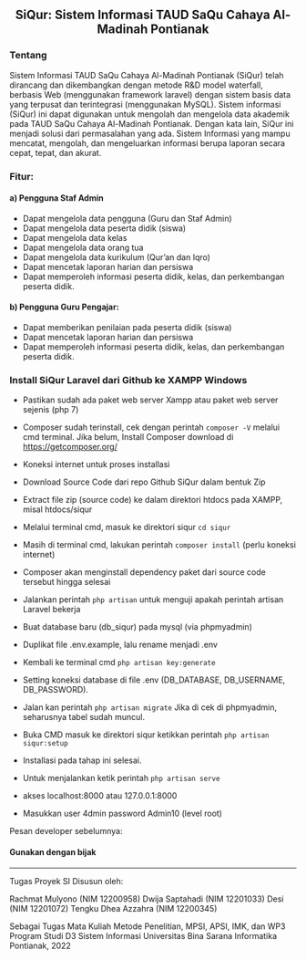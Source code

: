 <h2 align="center">SiQur: Sistem Informasi TAUD SaQu Cahaya Al-Madinah Pontianak</h2>

### Tentang
Sistem Informasi TAUD SaQu Cahaya Al-Madinah Pontianak (SiQur) telah dirancang dan dikembangkan dengan metode R&D model waterfall, berbasis Web (menggunakan framework laravel) dengan sistem basis data yang terpusat dan terintegrasi (menggunakan MySQL). Sistem informasi (SiQur) ini dapat digunakan untuk mengolah dan mengelola data akademik pada TAUD SaQu Cahaya Al-Madinah Pontianak. Dengan kata lain, SiQur ini menjadi solusi dari permasalahan yang ada. Sistem Informasi yang mampu mencatat, mengolah, dan mengeluarkan informasi berupa laporan secara cepat, tepat, dan akurat.

### Fitur:

#### a)	 Pengguna Staf Admin
-	Dapat mengelola data pengguna (Guru dan Staf Admin)
-	Dapat mengelola data peserta didik (siswa)
-	Dapat mengelola data kelas
-	Dapat mengelola data orang tua
-	Dapat mengelola data kurikulum (Qur’an dan Iqro) 
-	Dapat mencetak laporan harian dan persiswa
-	Dapat memperoleh informasi peserta didik, kelas, dan perkembangan peserta didik.

#### b)	Pengguna Guru Pengajar: 
-	Dapat memberikan penilaian pada peserta didik (siswa)
-	Dapat mencetak laporan harian dan persiswa
-	Dapat memperoleh informasi peserta didik, kelas, dan perkembangan peserta didik.


### Install SiQur Laravel dari Github ke XAMPP Windows

- Pastikan sudah ada paket web server Xampp atau paket web server sejenis (php 7)
- Composer sudah terinstall, cek dengan perintah `composer -V` melalui cmd terminal. Jika belum, Install Composer download di https://getcomposer.org/
- Koneksi internet untuk proses installasi

- Download Source Code dari repo Github SiQur dalam bentuk Zip 
- Extract file zip (source code) ke dalam direktori htdocs pada XAMPP, misal htdocs/siqur
- Melalui terminal cmd, masuk ke direktori siqur `cd siqur`
- Masih di terminal cmd, lakukan perintah `composer install` (perlu koneksi internet)
- Composer akan menginstall dependency paket dari source code tersebut hingga selesai
- Jalankan perintah `php artisan` untuk menguji apakah perintah artisan Laravel bekerja
- Buat database baru (db_siqur) pada mysql (via phpmyadmin)
- Duplikat file .env.example, lalu rename menjadi .env
- Kembali ke terminal cmd `php artisan key:generate`
- Setting koneksi database di file .env (DB_DATABASE, DB_USERNAME, DB_PASSWORD).
- Jalan kan perintah `php artisan migrate` Jika di cek di phpmyadmin, seharusnya tabel sudah muncul.
- Buka CMD masuk ke direktori siqur ketikkan perintah `php artisan siqur:setup`
- Installasi pada tahap ini selesai.
- Untuk menjalankan ketik perintah `php artisan serve`
- akses localhost:8000 atau 127.0.0.1:8000
- Masukkan user 4dmin password Admin10 (level root)

Pesan developer sebelumnya: 
#### Gunakan dengan bijak


--------------------
Tugas Proyek SI
Disusun oleh:

Rachmat Mulyono (NIM 12200958)
Dwija Saptahadi (NIM 12201033)
Desi (NIM 12201072)
Tengku Dhea Azzahra (NIM 12200345)

Sebagai Tugas Mata Kuliah
Metode Penelitian, MPSI, APSI, IMK, dan WP3
Program Studi D3 Sistem Informasi 
Universitas Bina Sarana Informatika
Pontianak, 2022 
